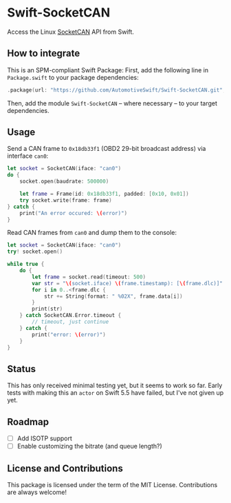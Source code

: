 # Swift-SocketCAN

Access the Linux [SocketCAN](https://www.kernel.org/doc/html/latest/networking/can.html) API from Swift.

## How to integrate

This is an SPM-compliant Swift Package: First, add the following line in `Package.swift` to your package dependencies:

```swift
.package(url: "https://github.com/AutomotiveSwift/Swift-SocketCAN.git", from: "0.9.0")
```

Then, add the module `Swift-SocketCAN` – where necessary – to your target dependencies.

## Usage

Send a CAN frame to `0x18db33f1` (OBD2 29-bit broadcast address) via interface `can0`:

```swift
let socket = SocketCAN(iface: "can0")
do {
    socket.open(baudrate: 500000)

    let frame = Frame(id: 0x18db33f1, padded: [0x10, 0x01])
    try socket.write(frame: frame)
} catch {
    print("An error occured: \(error)")
}
```

Read CAN frames from `can0` and dump them to the console:

```swift
let socket = SocketCAN(iface: "can0")
try! socket.open()

while true {
    do {
        let frame = socket.read(timeout: 500)
        var str = "\(socket.iface) \(frame.timestamp): [\(frame.dlc)]"
        for i in 0..<frame.dlc {
            str += String(format: " %02X", frame.data[i])
        }
        print(str)
    } catch SocketCAN.Error.timeout {
        // timeout, just continue
    } catch {
        print("error: \(error)")
    }
}
```

## Status

This has only received minimal testing yet, but it seems to work so far.
Early tests with making this an `actor` on Swift 5.5 have failed, but I've not
given up yet.

## Roadmap

- [ ] Add ISOTP support
- [ ] Enable customizing the bitrate (and queue length?)

## License and Contributions

This package is licensed under the term of the MIT License.
Contributions are always welcome!
